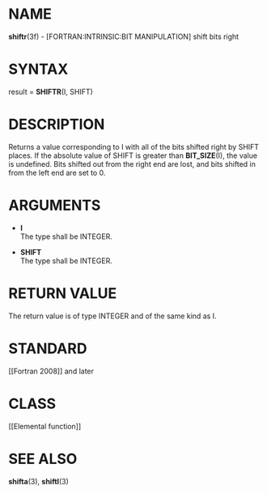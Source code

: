 # NAME

**shiftr**(3f) - \[FORTRAN:INTRINSIC:BIT MANIPULATION\] shift bits right

# SYNTAX

result = **SHIFTR**(I, SHIFT)

# DESCRIPTION

Returns a value corresponding to I with all of the bits shifted right by
SHIFT places. If the absolute value of SHIFT is greater than
**BIT\_SIZE**(I), the value is undefined. Bits shifted out from the
right end are lost, and bits shifted in from the left end are set to 0.

# ARGUMENTS

  - **I**  
    The type shall be INTEGER.

  - **SHIFT**  
    The type shall be INTEGER.

# RETURN VALUE

The return value is of type INTEGER and of the same kind as I.

# STANDARD

\[\[Fortran 2008\]\] and later

# CLASS

\[\[Elemental function\]\]

# SEE ALSO

**shifta**(3), **shiftl**(3)
